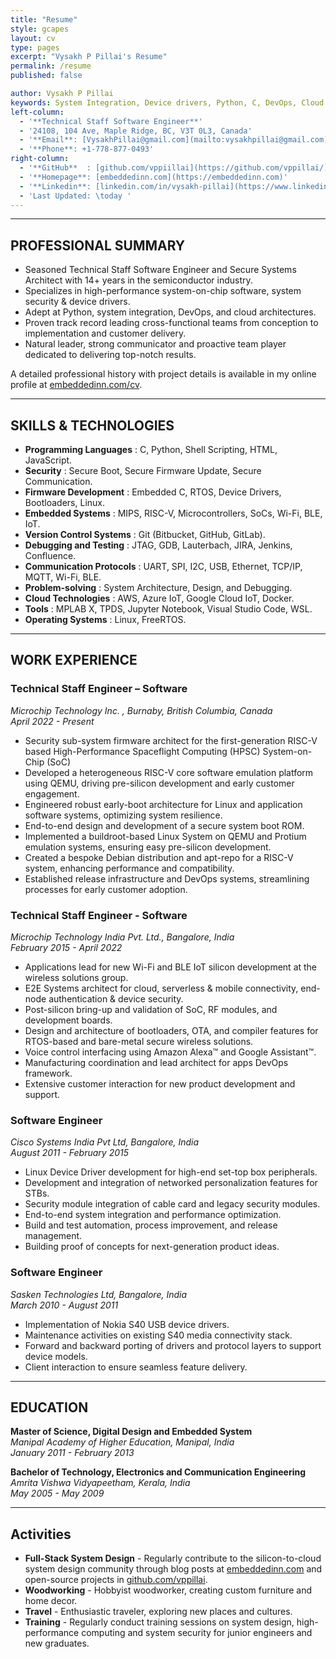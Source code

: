 ```yaml
---
title: "Resume"
style: gcapes
layout: cv
type: pages
excerpt: "Vysakh P Pillai's Resume"
permalink: /resume
published: false

author: Vysakh P Pillai
keywords: System Integration, Device drivers, Python, C, DevOps, Cloud architectures, System-on-Chip Software, System Security, Secure Systems Architect, Technical Staff Engineer, Principal Engineer
left-column:
  - '**Technical Staff Software Engineer**'
  - '24108, 104 Ave, Maple Ridge, BC, V3T 0L3, Canada'
  - '**Email**: [VysakhPillai@gmail.com](mailto:vysakhpillai@gmail.com)'
  - '**Phone**: +1-778-877-0493'
right-column:
  - '**GitHub**  : [github.com/vppiillai](https://github.com/vppillai/)'
  - '**Homepage**: [embeddedinn.com](https://embeddedinn.com)'
  - '**Linkedin**: [linkedin.com/in/vysakh-pillai](https://www.linkedin.com/in/vysakh-pillai/)'
  - 'Last Updated: \today '
---
```


------------------

## PROFESSIONAL SUMMARY

- Seasoned Technical Staff Software Engineer and Secure Systems Architect with 14+ years in the semiconductor industry. 
- Specializes in high-performance system-on-chip software, system security & device drivers. 
- Adept at Python, system integration, DevOps, and cloud architectures. 
- Proven track record leading cross-functional teams from conception to implementation and customer delivery. 
- Natural leader, strong communicator and proactive team player dedicated to delivering top-notch results.


A detailed professional history with project details is available in my online profile at [embeddedinn.com/cv](https://embeddedinn.com/cv).

---

## SKILLS & TECHNOLOGIES

- **Programming Languages**        : C, Python, Shell Scripting, HTML, JavaScript.
- **Security**                     : Secure Boot, Secure Firmware Update, Secure Communication.
- **Firmware Development**         : Embedded C, RTOS, Device Drivers, Bootloaders, Linux.
- **Embedded Systems**             : MIPS, RISC-V, Microcontrollers, SoCs, Wi-Fi, BLE, IoT.
- **Version Control Systems**      : Git (Bitbucket, GitHub, GitLab).
- **Debugging and Testing**        : JTAG, GDB, Lauterbach, JIRA, Jenkins, Confluence.
- **Communication Protocols**      : UART, SPI, I2C, USB, Ethernet, TCP/IP, MQTT, Wi-Fi, BLE.
- **Problem-solving**              : System Architecture, Design, and Debugging.
- **Cloud Technologies**           : AWS, Azure IoT, Google Cloud IoT, Docker.
- **Tools**                        : MPLAB X, TPDS, Jupyter Notebook, Visual Studio Code, WSL.
- **Operating Systems**            : Linux, FreeRTOS.

---

## WORK EXPERIENCE

### **Technical Staff Engineer – Software**  
*Microchip Technology Inc. , Burnaby, British Columbia, Canada*  
*April 2022 - Present*

  - Security sub-system firmware architect for the first-generation RISC-V based High-Performance Spaceflight Computing (HPSC) System-on-Chip (SoC)
  - Developed a heterogeneous RISC-V core software emulation platform using QEMU, driving pre-silicon development and early customer engagement.
  - Engineered robust early-boot architecture for Linux and application software systems, optimizing system resilience.
  - End-to-end design and development of a secure system boot ROM.
  - Implemented a buildroot-based Linux System on QEMU and Protium emulation systems, ensuring easy pre-silicon development.
  - Created a bespoke Debian distribution and apt-repo for a RISC-V system, enhancing performance and compatibility.
  - Established release infrastructure and DevOps systems, streamlining processes for early customer adoption.

### **Technical Staff Engineer - Software**  
*Microchip Technology India Pvt. Ltd., Bangalore, India*  
*February 2015 - April 2022*

  -	Applications lead for new Wi-Fi and BLE IoT silicon development at the wireless solutions group.
  -	E2E Systems architect for cloud, serverless & mobile connectivity, end-node authentication & device security. 
  -	Post-silicon bring-up and validation of SoC, RF modules, and development boards.
  -	Design and architecture of bootloaders, OTA, and compiler features for RTOS-based and bare-metal secure wireless solutions.
  -	Voice control interfacing using Amazon Alexa™ and Google Assistant™.
  -	Manufacturing coordination and lead architect for apps DevOps framework.
  -	Extensive customer interaction for new product development and support.

### **Software Engineer**  
*Cisco Systems India Pvt Ltd, Bangalore, India*  
*August 2011 - February 2015*

  -	Linux Device Driver development for high-end set-top box peripherals.
  -	Development and integration of networked personalization features for STBs.
  -	Security module integration of cable card and legacy security modules. 
  -	End-to-end system integration and performance optimization.
  -	Build and test automation, process improvement, and release management.
  -	Building proof of concepts for next-generation product ideas.

### **Software Engineer**  
*Sasken Technologies Ltd, Bangalore, India*  
*March 2010 - August 2011*

  -	Implementation of Nokia S40 USB device drivers.
  -	Maintenance activities on existing S40 media connectivity stack.
  -	Forward and backward porting of drivers and protocol layers to support device models. 
  -	Client interaction to ensure seamless feature delivery.

---

## EDUCATION

**Master of Science, Digital Design and Embedded System**  
*Manipal Academy of Higher Education, Manipal, India*  
*January 2011 - February 2013*

**Bachelor of Technology, Electronics and Communication Engineering**  
*Amrita Vishwa Vidyapeetham, Kerala, India*  
*May 2005 - May 2009*

---

## Activities

- **Full-Stack System Design** - Regularly contribute to the silicon-to-cloud system design community through blog posts at [embeddedinn.com](https://embeddedinn.com) and open-source projects in [github.com/vppillai](https://github.com/vppillai).
- **Woodworking** - Hobbyist woodworker, creating custom furniture and home decor.
- **Travel** - Enthusiastic traveler, exploring new places and cultures. 
- **Training** - Regularly conduct training sessions on system design, high-performance computing and system security for junior engineers and new graduates.


<!--pandoc resume_src.md -f markdown+yaml_metadata_block   --template .\templates\resumetemplate.latex -o vysakh_pillai-resume.pdf --pdf-engine C:\Users\c16658\AppData\Local\Programs\MiKTeX\miktex\bin\x64\pdflatex.exe-->